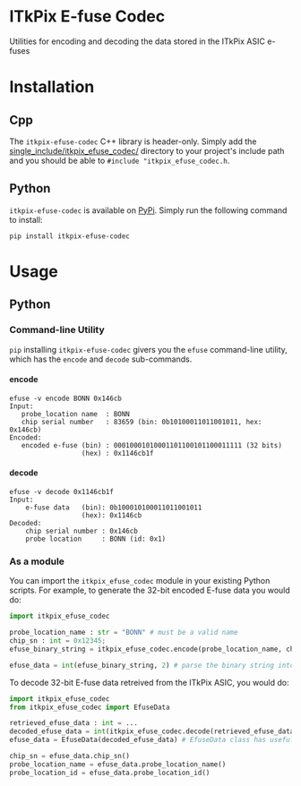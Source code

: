 # ITkPix E-fuse Codec

Utilities for encoding and decoding the data stored in the ITkPix ASIC e-fuses

# Installation

## Cpp

The `itkpix-efuse-codec` C++ library is header-only.
Simply add the [single_include/itkpix_efuse_codec/](single_include/itkpix_efuse_codec/)
directory to your project's include path and you should be able to
`#include "itkpix_efuse_codec.h`.

## Python

`itkpix-efuse-codec` is available on [PyPi](https://pypi.org/project/itkpix-efuse-codec/).
Simply run the following command to install:

```shell
pip install itkpix-efuse-codec
```

# Usage

## Python

### Command-line Utility

`pip` installing `itkpix-efuse-codec` givers you the `efuse` command-line utility, which has the `encode` and `decode` sub-commands.

#### encode

```verbatim
efuse -v encode BONN 0x146cb
Input:
   probe_location name  : BONN
   chip serial number   : 83659 (bin: 0b10100011011001011, hex: 0x146cb)
Encoded:
   encoded e-fuse (bin) : 00010001010001101100101100011111 (32 bits)
                  (hex) : 0x1146cb1f
```

#### decode

```
efuse -v decode 0x1146cb1f
Input:
    e-fuse data   (bin): 0b100010100011011001011
                  (hex): 0x1146cb
Decoded:
    chip serial number : 0x146cb
    probe location     : BONN (id: 0x1)
```

### As a module

You can import the `itkpix_efuse_codec` module in your existing Python scripts. For example,
to generate the 32-bit encoded E-fuse data you would do:

```python
import itkpix_efuse_codec

probe_location_name : str = "BONN" # must be a valid name
chip_sn : int = 0x12345;
efuse_binary_string = itkpix_efuse_codec.encode(probe_location_name, chip_sn) # returns binary string

efuse_data = int(efuse_binary_string, 2) # parse the binary string into an integer
```

To decode 32-bit E-fuse data retreived from the ITkPix ASIC, you would do:

```python
import itkpix_efuse_codec
from itkpix_efuse_codec import EfuseData

retrieved_efuse_data : int = ...
decoded_efuse_data = int(itkpix_efuse_codec.decode(retrieved_efuse_data), 2) # parse the binary string into an integer
efuse_data = EfuseData(decoded_efuse_data) # EfuseData class has useful getters

chip_sn = efuse_data.chip_sn()
probe_location_name = efuse_data.probe_location_name()
probe_location_id = efuse_data.probe_location_id()
```

